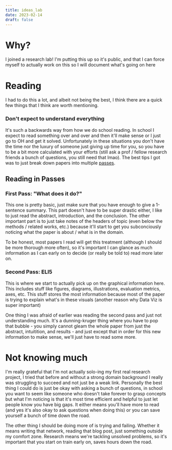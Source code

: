 ```yaml
---
title: ideas_lab
date: 2023-02-14
draft: false
---
```


# Why?

I joined a research lab! I'm putting this up so it's public, and that I can
force myself to actually work on this so I will document what's going on here

# Reading

I had to do this a lot, and albeit not being the best, I think there are a quick few things that I think are worth mentioning.

### Don't expect to understand everything

It's such a backwards way from how we do school reading. In school I expect to read something over and over and then it'll make sense or I just go to OH and get it solved. Unfortunately in these situations you don't have the time nor the luxury of someone just giving up time for you, so you have to be a bit more calculated with your efforts (still ask a prof / fellow research friends a bunch of questions, you still need that lmao). The best tips I got was to just break down papers into multiple [passes](https://web.stanford.edu/class/ee384m/Handouts/HowtoReadPaper.pdf).

## Reading in Passes

### First Pass: "What does it do?"

This one is pretty basic, just make sure that you have enough to give a 1-sentence summary. This part doesn't have to be super drastic either, I like to just read the abstract, introduction, and the conclusion. The other important part is to just take notes of the headers of topic (even below the methods / related works, etc.) because it'll start to get you subconciously noticing what the paper is about / what is in the domain.

To be honest, most papers I read will get this treatment (although I should be more thorough more often), so it's important I can glance as much information as I can early on to decide (or really be told to) read more later on.

### Second Pass: ELI5

This is where we start to actually pick up on the graphical information here. This includes stuff like figures, diagrams, illustrations, evaluation metrics, axes, etc. This stuff stores the most information because most of the paper is trying to explain what's in these visuals (another reason why Data Viz is super important)

One thing I was afraid of earlier was reading the second pass and just not understanding much. It's a dunning-kruger thing where you have to pop that bubble - you simply cannot gleam the whole paper from just the abstract, intuitition, and results - and just except that in order for this new information to make sense, we'll just have to read some more.

# Not knowing much

I'm really grateful that I'm not actually solo-ing my first real research project, I tried that before and without a strong domain background I really was struggling to succeed and not just be a weak link. Personally the best thing I could do is just be okay with asking a bunch of questions, in school you want to seem like someone who doesn't take forever to grasp concepts but what I'm noticing is that it's most time efficient and helpful to just let people know you have big gaps. It either means you'll have more to read (and yes it's also okay to ask questions when doing this) or you can save yourself a bunch of time down the road.

The other thing I should be doing more of is trying and failing. Whether it means writing that network, reading that blog post, just something outside my comfort zone. Research means we're tackling unsolved problems, so it's important that you start on train early on, saves hours down the road.
